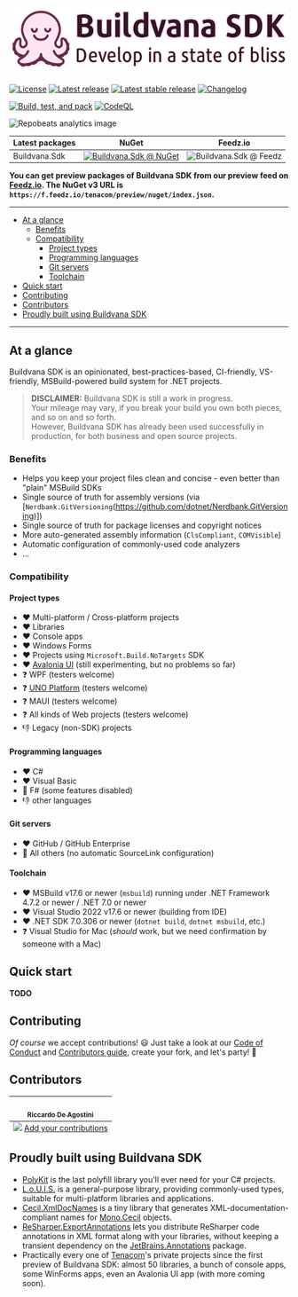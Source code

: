 # ![Buildvana SDK](graphics/Readme.png)

[![License](https://badgen.net/badge/license/MIT/blue)](https://github.com/Tenacom/Buildvana.Sdk/blob/main/LICENSE)
[![Latest release](https://badgen.net/github/release/Tenacom/Buildvana.Sdk?label=latest)](https://github.com/Tenacom/Buildvana.Sdk/releases)
[![Latest stable release](https://badgen.net/github/release/Tenacom/Buildvana.Sdk/stable?label=stable)](https://github.com/Tenacom/Buildvana.Sdk/releases)
[![Changelog](https://badgen.net/badge/changelog/Keep%20a%20Changelog%20v1.0.0/orange)](https://github.com/Tenacom/Buildvana.Sdk/blob/main/CHANGELOG.md)

[![Build, test, and pack](https://github.com/Tenacom/Buildvana.Sdk/actions/workflows/build-test-pack.yml/badge.svg)](https://github.com/Tenacom/Buildvana.Sdk/actions/workflows/build-test-pack.yml)
[![CodeQL](https://github.com/Tenacom/Buildvana.Sdk/actions/workflows/codeql-analysis.yml/badge.svg)](https://github.com/Tenacom/Buildvana.Sdk/actions/workflows/codeql-analysis.yml)

![Repobeats analytics image](https://repobeats.axiom.co/api/embed/733fff6e0c96c981b6229b450fdf4df3e1b4e584.svg "Repobeats analytics image")

| Latest packages | NuGet | Feedz.io |
|-----------------|-------|----------|
| Buildvana.Sdk | [![Buildvana.Sdk @ NuGet](https://badgen.net/nuget/v/Buildvana.Sdk?icon=nuget&label=)](https://nuget.org/packages/Buildvana.Sdk) | ![Buildvana.Sdk @ Feedz](https://img.shields.io/feedz/vpre/tenacom/preview/Buildvana.Sdk?label=&color=orange) |

**You can get preview packages of Buildvana SDK from our preview feed on [Feedz.io](https://feedz.io). The NuGet v3 URL is `https://f.feedz.io/tenacom/preview/nuget/index.json`.**

---

- [At a glance](#at-a-glance)
  - [Benefits](#benefits)
  - [Compatibility](#compatibility)
    - [Project types](#project-types)
    - [Programming languages](#programming-languages)
    - [Git servers](#git-servers)
    - [Toolchain](#toolchain)
- [Quick start](#quick-start)
- [Contributing](#contributing)
- [Contributors](#contributors)
- [Proudly built using Buildvana SDK](#proudly-built-using-buildvana-sdk)

---

## At a glance

Buildvana SDK is an opinionated, best-practices-based, CI-friendly, VS-friendly, MSBuild-powered build system for .NET projects.

> **DISCLAIMER:** Buildvana SDK is still a work in progress.  
Your mileage may vary, if you break your build you own both pieces, and so on and so forth.  
However, Buildvana SDK has already been used successfully in production, for both business and open source projects.

### Benefits

- Helps you keep your project files clean and concise - even better than "plain" MSBuild SDKs
- Single source of truth for assembly versions (via [`Nerdbank.GitVersioning`(https://github.com/dotnet/Nerdbank.GitVersioning)])
- Single source of truth for package licenses and copyright notices
- More auto-generated assembly information (`ClsCompliant`, `COMVisible`)
- Automatic configuration of commonly-used code analyzers
- ...

### Compatibility

#### Project types

- :heart: Multi-platform / Cross-platform projects
- :heart: Libraries
- :heart: Console apps
- :heart: Windows Forms
- :heart: Projects using `Microsoft.Build.NoTargets` SDK
- :heart: [Avalonia UI](https://avaloniaui.net) (still experimenting, but no problems so far)
- :question: WPF (testers welcome)
- :question: [UNO Platform](https://platform.uno) (testers welcome)
- :question: MAUI (testers welcome)
- :question: All kinds of Web projects (testers welcome)
- :thumbsdown: Legacy (non-SDK) projects

#### Programming languages

- :heart: C#
- :heart: Visual Basic
- :yellow_heart: F# (some features disabled)
- :thumbsdown: other languages

#### Git servers

- :heart: GitHub / GitHub Enterprise
- :yellow_heart: All others (no automatic SourceLink configuration)

#### Toolchain

- :heart: MSBuild v17.6 or newer (`msbuild`) running under .NET Framework 4.7.2 or newer / .NET 7.0 or newer
- :heart: Visual Studio 2022 v17.6 or newer (building from IDE)
- :heart: .NET SDK 7.0.306 or newer (`dotnet build`, `dotnet msbuild`, etc.)
- :question: Visual Studio for Mac (_should_ work, but we need confirmation by someone with a Mac)

## Quick start

**TODO**

## Contributing

_Of course_ we accept contributions! :smiley: Just take a look at our [Code of Conduct](https://github.com/Tenacom/.github/blob/main/CODE_OF_CONDUCT.md) and [Contributors guide](https://github.com/Tenacom/.github/blob/main/CONTRIBUTING.md), create your fork, and let's party! :tada:

## Contributors

<!-- ALL-CONTRIBUTORS-LIST:START - Do not remove or modify this section -->
<!-- prettier-ignore-start -->
<!-- markdownlint-disable -->
<table>
  <tbody>
    <tr>
      <td align="center"><a href="https://github.com/rdeago"><img src="https://avatars.githubusercontent.com/u/139223?v=4" width="100px;" alt=""/><br /><sub><b>Riccardo De Agostini</b></sub></a></td>
    </tr>
  </tbody>
  <tfoot>
    <tr>
      <td align="center" size="13px" colspan="7">
        <img src="https://raw.githubusercontent.com/all-contributors/all-contributors-cli/1b8533af435da9854653492b1327a23a4dbd0a10/assets/logo-small.svg">
          <a href="https://all-contributors.js.org/docs/en/bot/usage">Add your contributions</a>
        </img>
      </td>
    </tr>
  </tfoot>
</table>

<!-- markdownlint-restore -->
<!-- prettier-ignore-end -->

<!-- ALL-CONTRIBUTORS-LIST:END -->

## Proudly built using Buildvana SDK

- [PolyKit](https://github.com/Buildvana/PolyKit) is the last polyfill library you'll ever need for your C# projects.
- [L.o.U.I.S.](https://github.com/Tenacom/Louis) is a general-purpose library, providing commonly-used types, suitable for multi-platform libraries and applications.
- [Cecil.XmlDocNames](https://github.com/Tenacom/Cecil.XmlDocNames) is a tiny library that generates XML-documentation-compliant names for [Mono.Cecil](https://github.com/jbevain/cecil) objects.
- [ReSharper.ExportAnnotations](https://github.com/Tenacom/ReSharper.ExportAnnotations) lets you distribute ReSharper code annotations in XML format along with your libraries, without keeping a transient dependency on the [JetBrains.Annotations](https://www.nuget.org/packages/JetBrains.Annotations) package.
- Practically every one of [Tenacom](https://github.com/Tenacom)'s private projects since the first preview of Buildvana SDK: almost 50 libraries, a bunch of console apps, some WinForms apps, even an Avalonia UI app (with more coming soon).
